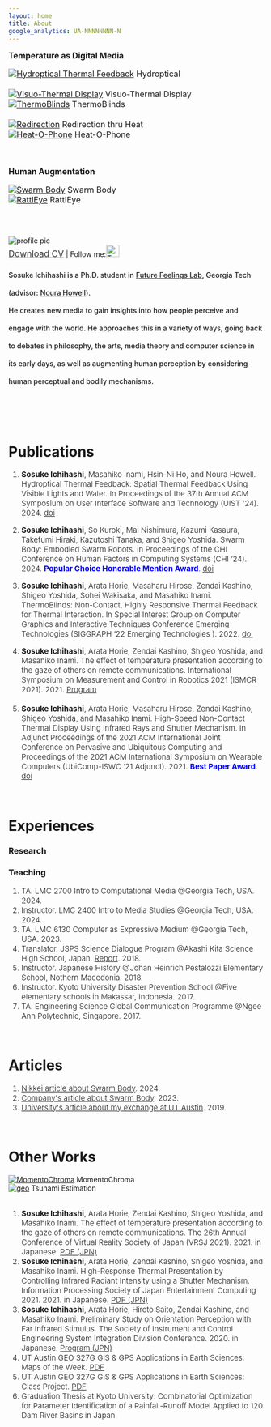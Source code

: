 ```yaml
---
layout: home
title: About
google_analytics: UA-NNNNNNNN-N
---
```



<p style="font-size:16px"><b>Temperature as Digital Media</b></p>
<div class="row" style="font-size:16px; font-weight:400">
  <div class="column">
    <a href="https://sosuke-ichihashi.com/hydroptical/"><img src="/assets/images/hydroptical/hydroptical_thumbnail.JPG" alt="Hydroptical Thermal Feedback"></a>
    Hydroptical<br> <br>
    <a href="https://sosuke-ichihashi.com/vtd/"><img src="/assets/images/vtd/vtd_overview.jpg" alt="Visuo-Thermal Display"></a>
    Visuo-Thermal Display
  </div>
  <div class="column">
    <a href="https://sosuke-ichihashi.com/thermoblinds/"><img src="/assets/images/thermoblinds/thermoblinds_stand.jpg" alt="ThermoBlinds"></a>
    ThermoBlinds<br> <br>
    <a href="https://sosuke-ichihashi.com/redirection/"><img src="/assets/images/redirection/redirection_grid.jpg" alt="Redirection"></a>
    Redirection thru Heat
  </div>
  <div class="column">
    <a href="https://sosuke-ichihashi.com/heatophone/"><img src="/assets/images/heatophone/heatophone_grid.jpg" alt="Heat-O-Phone"></a>
    Heat-O-Phone
  </div>
</div>
<br>

<p style="font-size:16px"><br><b>Human Augmentation</b></p>
<div class="row" style="font-size:16px; font-weight:400">
  <div class="column">
    <a href="https://shigeodayo.me/works/swarm_body/"><img src="/assets/images/swarmbody/swarm_body_teaser.jpg" alt="Swarm Body"></a>
    Swarm Body
  </div>
  <div class="column">
    <a href="https://sosuke-ichihashi.com/rattleye/"><img src="/assets/images/rattleye/rattleye_overview.jpg" alt="RattlEye"></a>
    RattlEye
  </div>
</div>

<!-- <p><br>Other Works</p> -->
<!-- <div class="row">
  <div class="column">
   <a href="https://sosuke-ichihashi.com/momentochroma/"><img src="/assets/images/momentochroma/momentochroma_grid.jpg" alt="MomentoChroma"></a>
    MomentoChroma
  </div>
  <div class="column">
    <a href="https://www.geo.utexas.edu/courses/371c/project/2018F/Ichihashi_GIS_project.pdf"><img src="/assets/images/geo_grid.png" alt="geo"></a>
    Tsunami Estimation
  </div>
</div> -->
<br><br>


<div class="row">
  <div class="column">
    <img src="assets/images/ichihashi_headshot.jpg" alt="profile pic">
  </div>
</div>
  <a style="font-size: 17px; color: rgba(50, 50, 50, 1.0); text-decoration: underline;" href="/assets/pdfs/Sosuke_Ichihashi_s_CV_Fall_2023.pdf">Download CV</a>
  | Follow me:<a href="https://twitter.com/RefreshSource"><img src="assets/images/Twitter social icons - rounded square - blue.png" alt="Twitter icon" style="width:26px;height:24px;"></a>
<br>

<p style="font-weight:450;line-height:2.5">
  Sosuke Ichihashi is a Ph.D. student in <a style="color:inherit; text-decoration: underline;" href="https://sites.gatech.edu/futurefeelings/team/">Future Feelings Lab</a>, Georgia Tech (advisor: <a style="color: inherit; text-decoration: underline;" href="https://nourahowell.com/">Noura Howell</a>).<br>
  He creates new media to gain insights into how people perceive and engage with the world.
  He approaches this in a variety of ways, going back to debates in philosophy, the arts, media theory and computer science in its early days, as well as augmenting human perception by considering human perceptual and bodily mechanisms.
</p>

<br><br><br>
 
# Publications
<ol style="font-size:15px; font-weight:350">
  <li><p><strong>Sosuke Ichihashi</strong>, Masahiko Inami, Hsin-Ni Ho, and Noura Howell.
    Hydroptical Thermal Feedback: Spatial Thermal Feedback Using Visible Lights and Water.
    In Proceedings of the 37th Annual ACM Symposium on User Interface Software and Technology (UIST '24). 2024.
<a style="color: inherit; text-decoration: underline;" href="https://doi.org/10.1145/3654777.3676453">doi</a></p>
</li>
  <li><p><strong>Sosuke Ichihashi</strong>, So Kuroki, Mai Nishimura, Kazumi Kasaura, Takefumi Hiraki, Kazutoshi Tanaka, and Shigeo Yoshida.
    Swarm Body: Embodied Swarm Robots.
    In Proceedings of the CHI Conference on Human Factors in Computing Systems (CHI ’24). 2024.
    <b style="color:blue;">Popular Choice Honorable Mention Award</b>.
<a style="color: inherit; text-decoration: underline;" href="https://doi.org/10.1145/3613904.3642870">doi</a></p>
</li>
  <li><p><strong>Sosuke Ichihashi</strong>, Arata Horie, Masaharu Hirose, Zendai Kashino, Shigeo Yoshida, Sohei Wakisaka, and Masahiko Inami.
ThermoBlinds: Non-Contact, Highly Responsive Thermal Feedback for Thermal Interaction.
In Special Interest Group on Computer Graphics and Interactive Techniques Conference Emerging Technologies (SIGGRAPH ’22 Emerging Technologies ). 2022.
<a style="color: inherit; text-decoration: underline;" href="https://doi.org/10.1145/3532721.3535569">doi</a></p>
</li>
  <li><strong>Sosuke Ichihashi</strong>, Arata Horie, Zendai Kashino, Shigeo Yoshida, and Masahiko Inami.
    The effect of temperature presentation according to the gaze of others on remote communications.
    International Symposium on Measurement and Control in Robotics 2021 (ISMCR 2021). 2021.
    <a style="color: inherit; text-decoration: underline;" href="https://secureservercdn.net/198.71.233.33/l95.2a1.myftpupload.com/wp-content/uploads/2021/09/ISMCR2021-October-1st-PROGRAM-.pdf">Program</a>
  </li>
  <br>
  <li><strong>Sosuke Ichihashi</strong>, Arata Horie, Masaharu Hirose, Zendai Kashino, Shigeo Yoshida, and Masahiko Inami.
    High-Speed Non-Contact Thermal Display Using Infrared Rays and Shutter Mechanism.
    In Adjunct Proceedings of the 2021 ACM International Joint Conference on Pervasive and Ubiquitous Computing and Proceedings of the 2021 ACM International Symposium on Wearable Computers (UbiComp-ISWC ’21 Adjunct). 2021.
    <b style="color:blue;">Best Paper Award</b>.
    <a style="color: inherit; text-decoration: underline;" href="https://doi.org/10.1145/3460418.3480160">doi</a>
  </li>
</ol>

<br>

# Experiences
### Research

### Teaching
<ol style="font-size:15px; font-weight:350">
  <li>
    TA. LMC 2700 Intro to Computational Media 
    @Georgia Tech, USA. 2024.
  </li>
  <li>
    Instructor. LMC 2400 Intro to Media Studies 
    @Georgia Tech, USA. 2024.
  </li>
  <li>
    TA. LMC 6130 Computer as Expressive Medium 
    @Georgia Tech, USA. 2023.
  </li>
  <li>
    Translator. JSPS Science Dialogue Program 
    @Akashi Kita Science High School, Japan. <a style="color: inherit; text-decoration: underline;" href="https://www.jsps.go.jp/j-sdialogue/data/03_past_lectures/201911/f1114_3457.pdf">Report</a>. 2018.
  </li>
  <li>
    Instructor. Japanese History 
    @Johan Heinrich Pestalozzi Elementary School, Nothern Macedonia. 2018.
  </li>
  <li>
    Instructor. Kyoto University Disaster Prevention School 
    @Five elementary schools in Makassar, Indonesia. 2017.
  </li>
  <li>
    TA. Engineering Science Global Communication Programme 
    @Ngee Ann Polytechnic, Singapore. 2017.
  </li>
</ol>

<br>

# Articles
<ol style="font-size:15px; font-weight:350">
  <li>
    <a style="color: inherit; text-decoration: underline;" href="https://xtech.nikkei.com/atcl/nxt/column/18/00001/09593/">Nikkei article about Swarm Body</a>. 2024.
  </li>

  <li>
    <a style="color: inherit; text-decoration: underline;" href="https://medium.com/sinicx/our-paper-which-explores-whether-people-can-perceive-as-if-swarm-robots-were-part-of-their-body-69bc10abfd64">Company's article about Swarm Body</a>. 2023.
  </li>
  
  <li>
    <a style="color: inherit; text-decoration: underline;" href="https://www.s-ge.t.kyoto-u.ac.jp/int/en/campuslife/students/blog/ichihashisan">University's article about my exchange at UT Austin</a>. 2019.
  </li>
</ol>

<br>

# Other Works
<div class="row">
  <div class="column">
   <a href="https://sosuke-ichihashi.com/momentochroma/"><img src="/assets/images/momentochroma/momentochroma_grid.jpg" alt="MomentoChroma"></a>
    MomentoChroma
  </div>
  <div class="column">
    <a href="https://www.geo.utexas.edu/courses/371c/project/2018F/Ichihashi_GIS_project.pdf"><img src="/assets/images/geo_grid.png" alt="geo"></a>
    Tsunami Estimation
  </div>
</div>

<br>
<ol style="font-size:15px; font-weight:350">
  <li><strong>Sosuke Ichihashi</strong>, Arata Horie, Zendai Kashino, Shigeo Yoshida, and Masahiko Inami.
    The effect of temperature presentation according to the gaze of others on remote communications.
    The 26th Annual Conference of Virtual Reality Society of Japan (VRSJ 2021). 2021. in Japanese.
    <a style="color: inherit; text-decoration: underline;" href="http://conference.vrsj.org/ac2021/program/doc/1G-9.pdf">PDF (JPN)</a>
  </li>

  <li><strong>Sosuke Ichihashi</strong>, Arata Horie, Zendai Kashino, Shigeo Yoshida, and Masahiko Inami.
    High-Response Thermal Presentation by Controlling Infrared Radiant Intensity using a Shutter Mechanism.
    Information Processing Society of Japan Entertainment Computing 2021. 2021. in Japanese.
    <a style="color: inherit; text-decoration: underline;" href="https://ipsj.ixsq.nii.ac.jp/ej/?action=repository_action_common_download&item_id=212594&item_no=1&attribute_id=1&file_no=1">PDF (JPN)</a>
  </li>

  <li><strong>Sosuke Ichihashi</strong>, Arata Horie, Hiroto Saito, Zendai Kashino, and Masahiko Inami.
    Preliminary Study on Orientation Perception with Far Infrared Stimulus.
    The Society of Instrument and Control Engineering System Integration Division Conference. 2020. in Japanese.
    <a style="color: inherit; text-decoration: underline;" href="https://www.sice-si.org/conf/si2020/SI2020%E6%9A%AB%E5%AE%9A%E3%83%97%E3%83%AD%E3%82%B0%E3%83%A9%E3%83%A01204r2.pdf">Program (JPN)</a>
  </li>

  <li>UT Austin GEO 327G GIS & GPS Applications in Earth Sciences: Maps of the Week.
    <a style="color: inherit; text-decoration: underline;" href="http://courses.geo.utexas.edu/courses/371c/MOW/2018F/lab1/MOW_Lab_1__Ichihashi_large.htm">PDF</a>
  </li>

  <li>UT Austin GEO 327G GIS & GPS Applications in Earth Sciences: Class Project.
    <a style="color: inherit; text-decoration: underline;" href="https://www.geo.utexas.edu/courses/371c/project/2018F/Ichihashi_GIS_project.pdf">PDF</a>
  </li>

  <li>Graduation Thesis at Kyoto University: Combinatorial Optimization for Parameter Identification of a Rainfall-Runoff Model Applied to 120 Dam River Basins in Japan.</li>
</ol>
